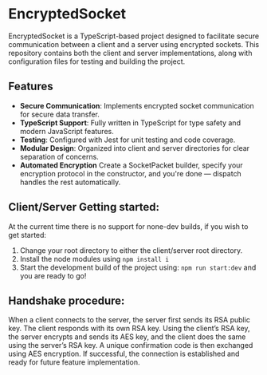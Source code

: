 # EncryptedSocket

EncryptedSocket is a TypeScript-based project designed to facilitate secure communication between a client and a server using encrypted sockets. This repository contains both the client and server implementations, along with configuration files for testing and building the project.

## Features

- **Secure Communication**: Implements encrypted socket communication for secure data transfer.
- **TypeScript Support**: Fully written in TypeScript for type safety and modern JavaScript features.
- **Testing**: Configured with Jest for unit testing and code coverage.
- **Modular Design**: Organized into client and server directories for clear separation of concerns.
- **Automated Encryption** Create a SocketPacket builder, specify your encryption protocol in the constructor, and you're done — dispatch handles the rest automatically.

## Client/Server Getting started: 

At the current time there is no support for none-dev builds, if you wish to get started:

1. Change your root directory to either the client/server root directory. 
2. Install the node modules using `npm install i` 
3. Start the development build of the project using: `npm run start:dev` and you are ready to go! 

## Handshake procedure: 

When a client connects to the server, the server first sends its RSA public key. The client responds with its own RSA key. Using the client’s RSA key, the server encrypts and sends its AES key, and the client does the same using the server’s RSA key. A unique confirmation code is then exchanged using AES encryption. If successful, the connection is established and ready for future feature implementation.